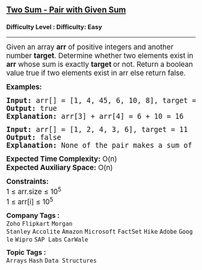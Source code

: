 <h2><a href="https://www.geeksforgeeks.org/problems/key-pair5616/1">Two Sum - Pair with Given Sum</a></h2><h3>Difficulty Level : Difficulty: Easy</h3><hr><div class="problems_problem_content__Xm_eO"><p><span style="font-size: 14pt;">Given an array <strong>arr</strong> of positive integers and another number <strong>target</strong>. Determine whether two elements exist in <strong>arr</strong> whose sum is exactly <strong>target </strong></span><span style="font-size: 18.6667px;">or not</span><span style="font-size: 14pt;">. Return a boolean value true if two elements exist in arr else return false.</span></p>
<p><span style="font-size: 14pt;"><strong>Examples:</strong></span></p>
<pre><span style="font-size: 14pt;"><strong>Input: </strong>arr[] = [1, 4, 45, 6, 10, 8], target =16
<strong>Output: </strong>true
<strong>Explanation:</strong> arr[3] + arr[4] = 6 + 10 = 16</span></pre>
<pre><span style="font-size: 14pt;"><strong>Input: </strong>arr[] = [1, 2, 4, 3, 6], target = 11
<strong>Output:</strong> false
<strong>Explanation:</strong> None of the pair makes a sum of 11</span></pre>
<p><span style="font-size: 14pt;"><strong>Expected Time Complexity:</strong> O(n)<br><strong>Expected Auxiliary Space:</strong> O(n)</span></p>
<p><span style="font-size: 14pt;"><strong>Constraints:</strong><br>1 ≤ arr.size ≤ 10<sup>5</sup><br>1 ≤ arr[i] ≤ 10<sup>5</sup></span></p></div><p><span style=font-size:18px><strong>Company Tags : </strong><br><code>Zoho</code>&nbsp;<code>Flipkart</code>&nbsp;<code>Morgan Stanley</code>&nbsp;<code>Accolite</code>&nbsp;<code>Amazon</code>&nbsp;<code>Microsoft</code>&nbsp;<code>FactSet</code>&nbsp;<code>Hike</code>&nbsp;<code>Adobe</code>&nbsp;<code>Google</code>&nbsp;<code>Wipro</code>&nbsp;<code>SAP Labs</code>&nbsp;<code>CarWale</code>&nbsp;<br><p><span style=font-size:18px><strong>Topic Tags : </strong><br><code>Arrays</code>&nbsp;<code>Hash</code>&nbsp;<code>Data Structures</code>&nbsp;